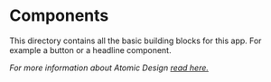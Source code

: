 # Components
This directory contains all the basic building blocks for this app. For example a button or a headline component.

*For more information about Atomic Design [read here.](/common/README.md)*
